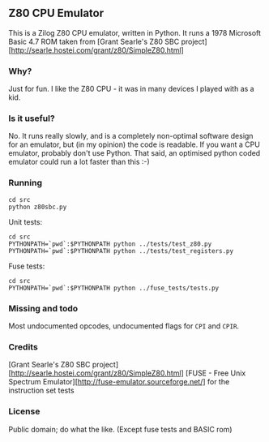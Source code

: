 ## Z80 CPU Emulator

This is a Zilog Z80 CPU emulator, written in Python. 
It runs a 1978 Microsoft Basic 4.7 ROM taken from [Grant Searle's Z80 SBC project][http://searle.hostei.com/grant/z80/SimpleZ80.html]

### Why?
Just for fun. I like the Z80 CPU - it was in many devices I played with as a
kid. 

### Is it useful?
No. It runs really slowly, and is a completely non-optimal software design for
an emulator, but (in my opinion) the code is readable. If you want a CPU emulator, 
probably don't use Python. That said, an optimised python coded emulator could run 
a lot faster than this :-)

### Running
```
cd src
python z80sbc.py
```
Unit tests:
```
cd src
PYTHONPATH=`pwd`:$PYTHONPATH python ../tests/test_z80.py
PYTHONPATH=`pwd`:$PYTHONPATH python ../tests/test_registers.py
```

Fuse tests:
```
cd src
PYTHONPATH=`pwd`:$PYTHONPATH python ../fuse_tests/tests.py
```

### Missing and todo
Most undocumented opcodes, undocumented flags for `CPI` and `CPIR`.

### Credits
[Grant Searle's Z80 SBC project][http://searle.hostei.com/grant/z80/SimpleZ80.html]
[FUSE - Free Unix Spectrum Emulator][http://fuse-emulator.sourceforge.net/] for the instruction set tests

### License
Public domain; do what the like.  (Except fuse tests and BASIC rom)